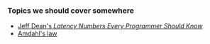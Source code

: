 ### Topics we should cover somewhere

* [Jeff Dean's *Latency Numbers Every Programmer Should Know*](https://gist.github.com/jboner/2841832)
* [Amdahl's law](https://en.wikipedia.org/wiki/Amdahl%27s_law)
